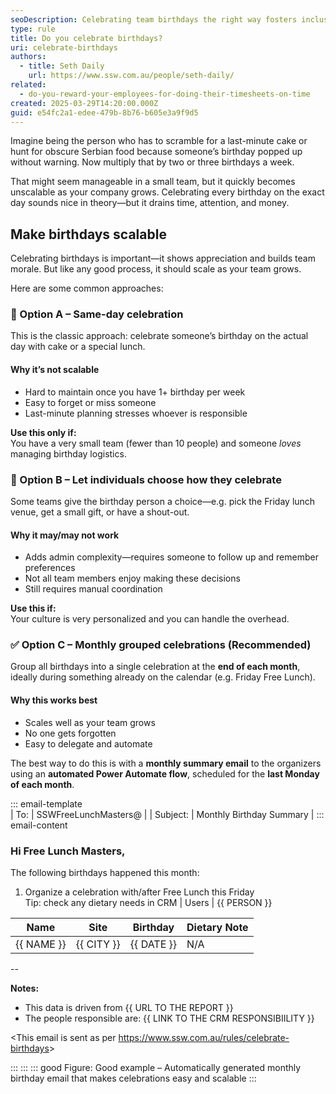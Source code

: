 ```yaml
---
seoDescription: Celebrating team birthdays the right way fosters inclusion and motivation – but not all birthday gestures are equal.
type: rule
title: Do you celebrate birthdays?
uri: celebrate-birthdays
authors:
  - title: Seth Daily
    url: https://www.ssw.com.au/people/seth-daily/
related:
  - do-you-reward-your-employees-for-doing-their-timesheets-on-time
created: 2025-03-29T14:20:00.000Z
guid: e54fc2a1-edee-479b-8b76-b605e3a9f9d5
---
```


Imagine being the person who has to scramble for a last-minute cake or hunt for obscure Serbian food because someone’s birthday popped up without warning. Now multiply that by two or three birthdays a week.

That might seem manageable in a small team, but it quickly becomes unscalable as your company grows. Celebrating every birthday on the exact day sounds nice in theory—but it drains time, attention, and money.

<!--endintro-->

## Make birthdays scalable

Celebrating birthdays is important—it shows appreciation and builds team morale. But like any good process, it should scale as your team grows.

Here are some common approaches:

### 🎂 Option A – Same-day celebration

This is the classic approach: celebrate someone’s birthday on the actual day with cake or a special lunch.

#### Why it’s not scalable

* Hard to maintain once you have 1+ birthday per week
* Easy to forget or miss someone
* Last-minute planning stresses whoever is responsible

**Use this only if:**  
You have a very small team (fewer than 10 people) and someone *loves* managing birthday logistics.

### 🎁 Option B – Let individuals choose how they celebrate

Some teams give the birthday person a choice—e.g. pick the Friday lunch venue, get a small gift, or have a shout-out.

#### Why it may/may not work

* Adds admin complexity—requires someone to follow up and remember preferences
* Not all team members enjoy making these decisions
* Still requires manual coordination

**Use this if:**  
Your culture is very personalized and you can handle the overhead.

### ✅ Option C – Monthly grouped celebrations (Recommended)

Group all birthdays into a single celebration at the **end of each month**, ideally during something already on the calendar (e.g. Friday Free Lunch).

#### Why this works best

* Scales well as your team grows
* No one gets forgotten
* Easy to delegate and automate

The best way to do this is with a **monthly summary email** to the organizers using an **automated Power Automate flow**, scheduled for the **last Monday of each month**.

::: email-template  
| To:      | SSWFreeLunchMasters@ |
| Subject: | Monthly Birthday Summary |
::: email-content  

### Hi Free Lunch Masters,

The following birthdays happened this month:  

1. Organize a celebration with/after Free Lunch this Friday  
Tip: check any dietary needs in CRM | Users | {{ PERSON }}

| Name           | Site       | Birthday   | Dietary Note  |
|----------------|------------|------------|---------------|
| {{ NAME }}     | {{ CITY }} | {{ DATE }} | N/A           |

--

**Notes:**
* This data is driven from {{ URL TO THE REPORT }}  
* The people responsible are: {{ LINK TO THE CRM RESPONSIBIILITY }}

<This email is sent as per <https://www.ssw.com.au/rules/celebrate-birthdays>>

:::
:::
::: good
Figure: Good example – Automatically generated monthly birthday email that makes celebrations easy and scalable
:::
